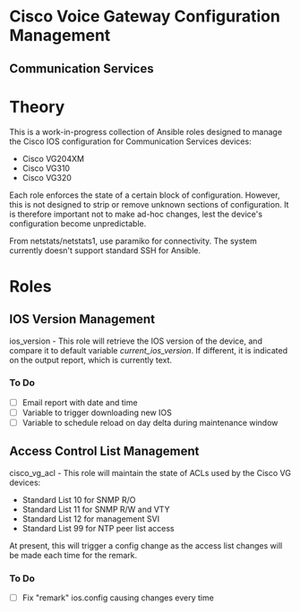 # Cisco Voice Gateway Configuration Management
## Communication Services


# Theory

This is a work-in-progress collection of Ansible roles designed to manage the Cisco IOS configuration for Communication Services devices:

* Cisco VG204XM
* Cisco VG310
* Cisco VG320

Each role enforces the state of a certain block of configuration. 
However, this is not designed to strip or remove unknown sections of configuration.
It is therefore important not to make ad-hoc changes, lest the device's configuration become unpredictable.

From netstats/netstats1, use paramiko for connectivity. The system currently doesn't support standard SSH for Ansible.

# Roles

## IOS Version Management

ios_version - This role will retrieve the IOS version of the device, and compare it to default variable _current_ios_version_. If different, it is indicated on the output report, which is currently text.

### To Do

- [ ] Email report with date and time
- [ ] Variable to trigger downloading new IOS
- [ ] Variable to schedule reload on day delta during maintenance window

## Access Control List Management

cisco_vg_acl - This role will maintain the state of ACLs used by the Cisco VG devices:

- Standard List 10 for SNMP R/O
- Standard List 11 for SNMP R/W and VTY
- Standard List 12 for management SVI
- Standard List 99 for NTP peer list access

At present, this will trigger a config change as the access list changes will be made each time for the remark.

### To Do

- [ ] Fix "remark" ios.config causing changes every time
